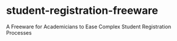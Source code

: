 # student-registration-freeware
A Freeware for Academicians to Ease Complex Student Registration Processes
